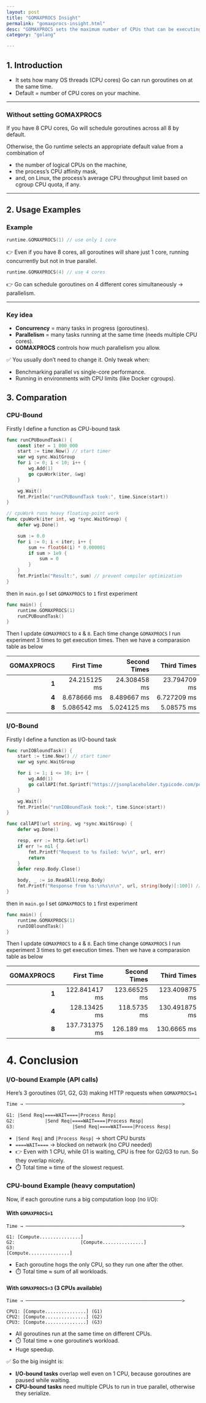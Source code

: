 ```yaml
---
layout: post
title: "GOMAXPROCS Insight"
permalink: "gomaxprocs-insight.html"
desc: "GOMAXPROCS sets the maximum number of CPUs that can be executing simultaneously and returns the previous setting. If n < 1, it does not change the current setting."
category: "golang"

---
```


## 1. Introduction
- It sets how many OS threads (CPU cores) Go can run goroutines on at the same time.
- Default = number of CPU cores on your machine.

***

### Without setting GOMAXPROCS
If you have 8 CPU cores, Go will schedule goroutines across all 8 by default.

Otherwise, the Go runtime selects an appropriate default value from a combination of
- the number of logical CPUs on the machine,
- the process’s CPU affinity mask,
- and, on Linux, the process’s average CPU throughput limit based on cgroup CPU quota, if any.
***


## 2. Usage Examples
### Example

```go
runtime.GOMAXPROCS(1) // use only 1 core
```

👉 Even if you have 8 cores, all goroutines will share just 1 core, running concurrently but not in true parallel.

```go
runtime.GOMAXPROCS(4) // use 4 cores
```

👉 Go can schedule goroutines on 4 different cores simultaneously → parallelism.

***
### Key idea
- **Concurrency** = many tasks in progress (goroutines).
- **Parallelism** = many tasks running at the same time (needs multiple CPU cores).
- **GOMAXPROCS** controls how much parallelism you allow.

✅ You usually don’t need to change it.
Only tweak when:
- Benchmarking parallel vs single-core performance.
- Running in environments with CPU limits (like Docker cgroups).

## 3. Comparation
 
### CPU-Bound
Firstly I define a function as CPU-bound task
```go
func runCPUBoundTask() {
	const iter = 1_000_000
	start := time.Now() // start timer
	var wg sync.WaitGroup
	for i := 0; i < 10; i++ {
		wg.Add(1)
		go cpuWork(iter, &wg)
	}

	wg.Wait()
	fmt.Println("runCPUBoundTask took:", time.Since(start))
}

// cpuWork runs heavy floating-point work
func cpuWork(iter int, wg *sync.WaitGroup) {
	defer wg.Done()

	sum := 0.0
	for i := 0; i < iter; i++ {
		sum += float64(i) * 0.000001
		if sum > 1e9 {
			sum = 0
		}
	}
	fmt.Println("Result:", sum) // prevent compiler optimization
}
```

then in `main.go` I set `GOMAXPROCS` to `1` first experiment
```go
func main() {
	runtime.GOMAXPROCS(1)
	runCPUBoundTask()
}
```

Then I update `GOMAXPROCS` to `4` & `8`. Each time change `GOMAXPROCS` I run experiment 3 times to get execution times. Then we have a comparasion table as below

|        GOMAXPROCS|       First Time|      Second Times|     Third Times|
|-----------------:|----------------:|-----------------:|---------------:|
|             **1**|     24.215125 ms|      24.308458 ms|    23.794709 ms|
|             **4**|      8.678666 ms|       8.489667 ms|     6.727209 ms|
|             **8**|      5.086542 ms|       5.024125 ms|      5.08575 ms|

### I/O-Bound
Firstly I define a function as I/O-bound task
```go
func runIOBloundTask() {
	start := time.Now() // start timer
	var wg sync.WaitGroup

	for i := 1; i <= 10; i++ {
		wg.Add(1)
		go callAPI(fmt.Sprintf("https://jsonplaceholder.typicode.com/posts/%d", i), &wg)
	}

	wg.Wait()
	fmt.Println("runIOBoundTask took:", time.Since(start))
}

func callAPI(url string, wg *sync.WaitGroup) {
	defer wg.Done()

	resp, err := http.Get(url)
	if err != nil {
		fmt.Printf("Request to %s failed: %v\n", url, err)
		return
	}
	defer resp.Body.Close()

	body, _ := io.ReadAll(resp.Body)
	fmt.Printf("Response from %s:\n%s\n\n", url, string(body)[:100]) // Print first 100 chars
}
```

then in `main.go` I set `GOMAXPROCS` to `1` first experiment
```go
func main() {
	runtime.GOMAXPROCS(1)
	runIOBloundTask()
}
```

Then I update `GOMAXPROCS` to `4` & `8`. Each time change `GOMAXPROCS` I run experiment 3 times to get execution times. Then we have a comparasion table as below

|        GOMAXPROCS|       First Time|      Second Times|     Third Times|
|-----------------:|----------------:|-----------------:|---------------:|
|             **1**|    122.841417 ms|      123.66525 ms|   123.409875 ms|
|             **4**|     128.13425 ms|       118.5735 ms|   130.491875 ms|
|             **8**|    137.731375 ms|        126.189 ms|     130.6665 ms|


# 4. Conclusion
### I/O-bound Example (API calls)
Here’s 3 goroutines (G1, G2, G3) making HTTP requests when `GOMAXPROCS=1`
```perl
Time → ─────────────────────────────────────────────────────────>

G1: |Send Req|====WAIT====|Process Resp|
G2:           |Send Req|====WAIT====|Process Resp|
G3:                     |Send Req|====WAIT====|Process Resp|
```
- `|Send Req|` and `|Process Resp|` → short CPU bursts
- `====WAIT====` → blocked on network (no CPU needed)
- 👉 Even with 1 CPU, while G1 is waiting, CPU is free for G2/G3 to run. So they overlap nicely.
- ⏱️ Total time ≈ time of the slowest request.

### CPU-bound Example (heavy computation)
Now, if each goroutine runs a big computation loop (no I/O):

#### With `GOMAXPROCS=1`
```less
Time → ─────────────────────────────────────────────────────────>

G1: [Compute...............]
G2:                        [Compute...............]
G3:                                             [Compute...............]
```
- Each goroutine hogs the only CPU, so they run one after the other.
- ⏱️ Total time ≈ sum of all workloads.

#### With `GOMAXPROCS=3` (3 CPUs available)
```less
Time → ─────────────────────────────────────────────────────────>

CPU1: [Compute...............] (G1)
CPU2: [Compute...............] (G2)
CPU3: [Compute...............] (G3)
```
- All goroutines run at the same time on different CPUs.
- ⏱️ Total time ≈ one goroutine’s workload.
- Huge speedup.

✅ So the big insight is:
- **I/O-bound tasks** overlap well even on 1 CPU, because goroutines are paused while waiting.
- **CPU-bound tasks** need multiple CPUs to run in true parallel, otherwise they serialize.